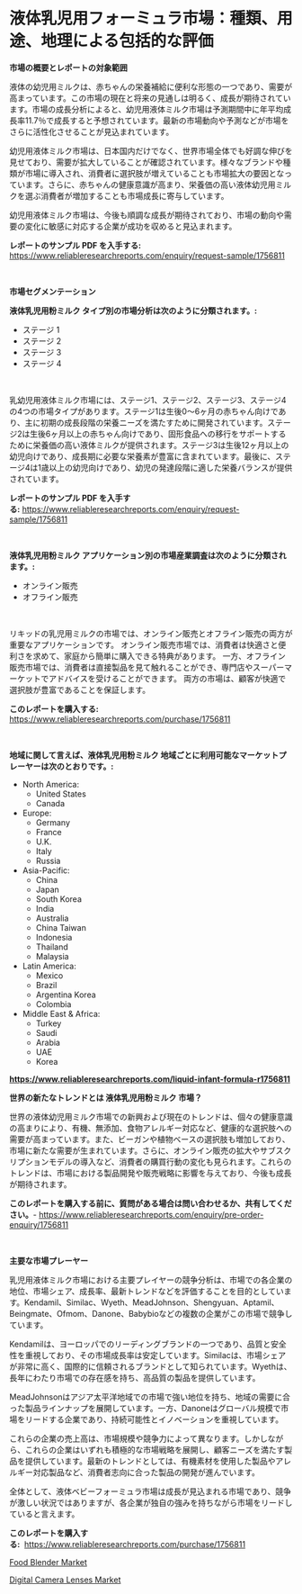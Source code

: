 <p><h1>液体乳児用フォーミュラ市場：種類、用途、地理による包括的な評価</h1></p><p><strong>市場の概要とレポートの対象範囲</strong></p>
<p><p>液体の幼児用ミルクは、赤ちゃんの栄養補給に便利な形態の一つであり、需要が高まっています。この市場の現在と将来の見通しは明るく、成長が期待されています。市場の成長分析によると、幼児用液体ミルク市場は予測期間中に年平均成長率11.7％で成長すると予想されています。最新の市場動向や予測などが市場をさらに活性化させることが見込まれています。</p><p>幼児用液体ミルク市場は、日本国内だけでなく、世界市場全体でも好調な伸びを見せており、需要が拡大していることが確認されています。様々なブランドや種類が市場に導入され、消費者に選択肢が増えていることも市場拡大の要因となっています。さらに、赤ちゃんの健康意識が高まり、栄養価の高い液体幼児用ミルクを選ぶ消費者が増加することも市場成長に寄与しています。</p><p>幼児用液体ミルク市場は、今後も順調な成長が期待されており、市場の動向や需要の変化に敏感に対応する企業が成功を収めると見込まれます。</p></p>
<p><strong>レポートのサンプル PDF を入手する:</strong> <a href="https://www.reliableresearchreports.com/enquiry/request-sample/1756811">https://www.reliableresearchreports.com/enquiry/request-sample/1756811</a></p>
<p>&nbsp;</p>
<p><strong>市場セグメンテーション</strong></p>
<p><strong>液体乳児用粉ミルク タイプ別の市場分析は次のように分類されます。:</strong></p>
<p><ul><li>ステージ 1</li><li>ステージ 2</li><li>ステージ 3</li><li>ステージ 4</li></ul></p>
<p>&nbsp;</p>
<p><p>乳幼児用液体ミルク市場には、ステージ1、ステージ2、ステージ3、ステージ4の4つの市場タイプがあります。ステージ1は生後0〜6ヶ月の赤ちゃん向けであり、主に初期の成長段階の栄養ニーズを満たすために開発されています。ステージ2は生後6ヶ月以上の赤ちゃん向けであり、固形食品への移行をサポートするために栄養価の高い液体ミルクが提供されます。ステージ3は生後12ヶ月以上の幼児向けであり、成長期に必要な栄養素が豊富に含まれています。最後に、ステージ4は1歳以上の幼児向けであり、幼児の発達段階に適した栄養バランスが提供されています。</p></p>
<p><strong>レポートのサンプル PDF を入手する:</strong>&nbsp;<a href="https://www.reliableresearchreports.com/enquiry/request-sample/1756811">https://www.reliableresearchreports.com/enquiry/request-sample/1756811</a></p>
<p>&nbsp;</p>
<p><strong> 液体乳児用粉ミルク アプリケーション別の市場産業調査は次のように分類されます。:</strong></p>
<p><ul><li>オンライン販売</li><li>オフライン販売</li></ul></p>
<p>&nbsp;</p>
<p><p>リキッドの乳児用ミルクの市場では、オンライン販売とオフライン販売の両方が重要なアプリケーションです。 オンライン販売市場では、消費者は快適さと便利さを求めて、家庭から簡単に購入できる特典があります。 一方、オフライン販売市場では、消費者は直接製品を見て触れることができ、専門店やスーパーマーケットでアドバイスを受けることができます。 両方の市場は、顧客が快適で選択肢が豊富であることを保証します。</p></p>
<p><strong>このレポートを購入する:</strong>&nbsp; <a href="https://www.reliableresearchreports.com/purchase/1756811">https://www.reliableresearchreports.com/purchase/1756811</a></p>
<p>&nbsp;</p>
<p><strong>地域に関して言えば、液体乳児用粉ミルク 地域ごとに利用可能なマーケットプレーヤーは次のとおりです。:</strong></p>
<p><ul>
    <li>
        North America:
        <ul>
            <li>United States</li>
            <li>Canada</li>
        </ul>
    </li>
    <li>
        Europe:
        <ul>
            <li>Germany</li>
            <li>France</li>
            <li>U.K.</li>
            <li>Italy</li>
            <li>Russia</li>
        </ul>
    </li>
    <li>
        Asia-Pacific:
        <ul>
            <li>China</li>
            <li>Japan</li>
            <li>South Korea</li>
            <li>India</li>
            <li>Australia</li>
            <li>China Taiwan</li>
            <li>Indonesia</li>
            <li>Thailand</li>
            <li>Malaysia</li>
        </ul>
    </li>
    <li>
        Latin America:
        <ul>
            <li>Mexico</li>
            <li>Brazil</li>
            <li>Argentina Korea</li>
            <li>Colombia</li>
        </ul>
    </li>
    <li>
        Middle East & Africa:
        <ul>
            <li>Turkey</li>
            <li>Saudi</li>
            <li>Arabia</li>
            <li>UAE</li>
            <li>Korea</li>
        </ul>
    </li>
    </ul></p>
<p><strong><a href="https://www.reliableresearchreports.com/liquid-infant-formula-r1756811">https://www.reliableresearchreports.com/liquid-infant-formula-r1756811</a></strong>&nbsp;</p>
<p><strong>世界の新たなトレンドとは 液体乳児用粉ミルク 市場？</strong></p>
<p><p>世界の液体幼児用ミルク市場での新興および現在のトレンドは、個々の健康意識の高まりにより、有機、無添加、食物アレルギー対応など、健康的な選択肢への需要が高まっています。また、ビーガンや植物ベースの選択肢も増加しており、市場に新たな需要が生まれています。さらに、オンライン販売の拡大やサブスクリプションモデルの導入など、消費者の購買行動の変化も見られます。これらのトレンドは、市場における製品開発や販売戦略に影響を与えており、今後も成長が期待されます。</p></p>
<p><strong>このレポートを購入する前に、質問がある場合は問い合わせるか、共有してください。</strong>- <a href="https://www.reliableresearchreports.com/enquiry/pre-order-enquiry/1756811">https://www.reliableresearchreports.com/enquiry/pre-order-enquiry/1756811</a></p>
<p>&nbsp;</p>
<p><strong>主要な市場プレーヤー</strong></p>
<p><p>乳児用液体ミルク市場における主要プレイヤーの競争分析は、市場での各企業の地位、市場シェア、成長率、最新トレンドなどを評価することを目的としています。Kendamil、Similac、Wyeth、MeadJohnson、Shengyuan、Aptamil、Beingmate、Ofmom、Danone、Babybioなどの複数の企業がこの市場で競争しています。</p><p>Kendamilは、ヨーロッパでのリーディングブランドの一つであり、品質と安全性を重視しており、その市場成長率は安定しています。Similacは、市場シェアが非常に高く、国際的に信頼されるブランドとして知られています。Wyethは、長年にわたり市場での存在感を持ち、高品質の製品を提供しています。</p><p>MeadJohnsonはアジア太平洋地域での市場で強い地位を持ち、地域の需要に合った製品ラインナップを展開しています。一方、Danoneはグローバル規模で市場をリードする企業であり、持続可能性とイノベーションを重視しています。</p><p>これらの企業の売上高は、市場規模や競争力によって異なります。しかしながら、これらの企業はいずれも積極的な市場戦略を展開し、顧客ニーズを満たす製品を提供しています。最新のトレンドとしては、有機素材を使用した製品やアレルギー対応製品など、消費者志向に合った製品の開発が進んでいます。</p><p>全体として、液体ベビーフォーミュラ市場は成長が見込まれる市場であり、競争が激しい状況ではありますが、各企業が独自の強みを持ちながら市場をリードしていると言えます。</p></p>
<p><strong>このレポートを購入する:</strong>&nbsp;&nbsp;<a href="https://www.reliableresearchreports.com/purchase/1756811">https://www.reliableresearchreports.com/purchase/1756811</a></p>
<p><p><a href="https://metal-farmhouse-e95.notion.site/Food-Blender-Market-Comprehensive-Assessment-by-Type-Application-and-Geography-4ab9d85e89fa40f2b52d684e601b91ee">Food Blender Market</a></p><p><a href="https://crocus-run-b5a.notion.site/Digital-Camera-Lenses-Market-Research-Report-Its-History-and-Forecast-2024-to-2031-aee725ab611a4b90ad9e4ab541590961">Digital Camera Lenses Market</a></p></p>